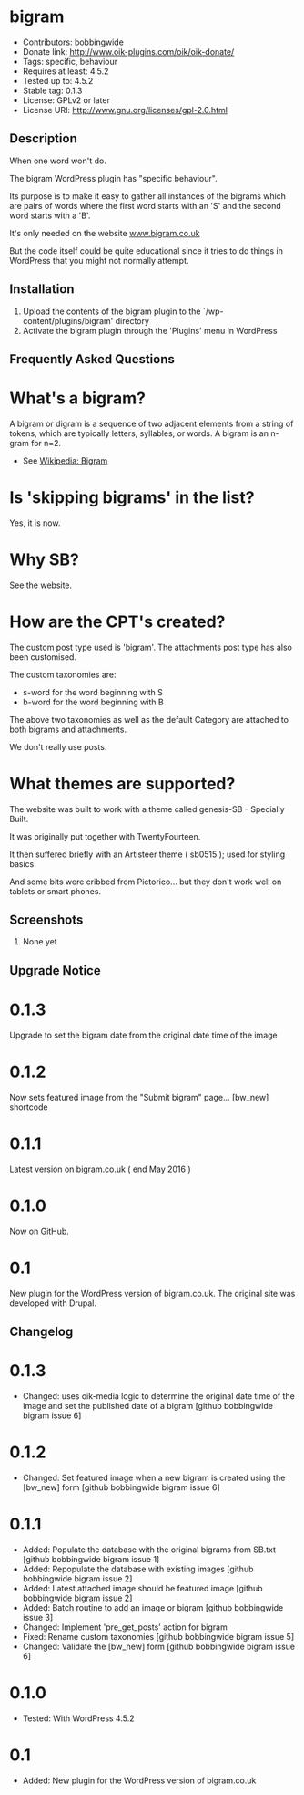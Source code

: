 # bigram 
* Contributors: bobbingwide
* Donate link: http://www.oik-plugins.com/oik/oik-donate/
* Tags: specific, behaviour
* Requires at least: 4.5.2
* Tested up to: 4.5.2
* Stable tag: 0.1.3
* License: GPLv2 or later
* License URI: http://www.gnu.org/licenses/gpl-2.0.html

## Description 
When one word won't do.

The bigram WordPress plugin has "specific behaviour".

Its purpose is to make it easy to gather all instances of the bigrams
which are pairs of words where the first word starts with an 'S'
and the second word starts with a 'B'.

It's only needed on the website www.bigram.co.uk

But the code itself could be quite educational since it tries to do things in WordPress
that you might not normally attempt.



## Installation 
1. Upload the contents of the bigram plugin to the `/wp-content/plugins/bigram' directory
1. Activate the bigram plugin through the 'Plugins' menu in WordPress

## Frequently Asked Questions 
# What's a bigram? 

A bigram or digram is a sequence of two adjacent elements from a string of tokens, which are typically letters, syllables, or words.
A bigram is an n-gram for n=2.

* See [Wikipedia: Bigram](https://en.wikipedia.org/wiki/Bigram)

# Is 'skipping bigrams' in the list? 
Yes, it is now.

# Why SB? 
See the website.

# How are the CPT's created? 
The custom post type used is 'bigram'.
The attachments post type has also been customised.

The custom taxonomies are:
- s-word for the word beginning with S
- b-word for the word beginning with B

The above two taxonomies as well as the default Category are attached to both bigrams and attachments.

We don't really use posts.

# What themes are supported? 
The website was built to work with a theme called genesis-SB - Specially Built.

It was originally put together with TwentyFourteen.

It then suffered briefly with an Artisteer theme ( sb0515 ); used for styling basics.

And some bits were cribbed from Pictorico... but they don't work well on tablets or smart phones.


## Screenshots 
1. None yet

## Upgrade Notice 
# 0.1.3 
Upgrade to set the bigram date from the original date time of the image

# 0.1.2 
Now sets featured image from the "Submit bigram" page... [bw_new] shortcode

# 0.1.1 
Latest version on bigram.co.uk ( end May 2016 )

# 0.1.0 
Now on GitHub.

# 0.1 
New plugin for the WordPress version of bigram.co.uk.
The original site was developed with Drupal.


## Changelog 
# 0.1.3 
* Changed: uses oik-media logic to determine the original date time of the image and set the published date of a bigram [github bobbingwide bigram issue 6]

# 0.1.2 
* Changed: Set featured image when a new bigram is created using the [bw_new] form [github bobbingwide bigram issue 6]

# 0.1.1 
* Added: Populate the database with the original bigrams from SB.txt [github bobbingwide bigram issue 1]
* Added: Repopulate the database with existing images [github bobbingwide bigram issue 2]
* Added: Latest attached image should be featured image [github bobbingwide bigram issue 2]
* Added: Batch routine to add an image or bigram [github bobbingwide issue 3]
* Changed: Implement 'pre_get_posts' action for bigram
* Fixed: Rename custom taxonomies [github bobbingwide bigram issue 5]
* Changed: Validate the [bw_new] form [github bobbingwide bigram issue 6]

# 0.1.0 
* Tested: With WordPress 4.5.2

# 0.1 
* Added: New plugin for the WordPress version of bigram.co.uk



